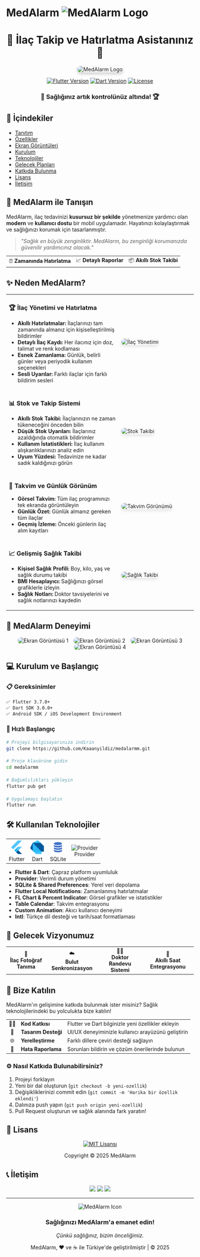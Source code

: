 # MedAlarm <img src="https://github.com/user-attachments/assets/53e2bc19-574d-4a34-aee9-d16090517cab" alt="MedAlarm Logo" width="30">

<div align="center">
  <h1>💊 İlaç Takip ve Hatırlatma Asistanınız 💊</h1>
  <img src="https://github.com/user-attachments/assets/53e2bc19-574d-4a34-aee9-d16090517cab" alt="MedAlarm Logo" width="200" style="border-radius: 20px; box-shadow: 0 4px 8px rgba(0,0,0,0.2);">
  
  [![Flutter Version](https://img.shields.io/badge/Flutter-3.7.0+-02569B?logo=flutter&logoColor=white&style=for-the-badge)](https://flutter.dev)
  [![Dart Version](https://img.shields.io/badge/Dart-3.0.0+-0175C2?logo=dart&logoColor=white&style=for-the-badge)](https://dart.dev)
  [![License](https://img.shields.io/badge/License-MIT-blue?style=for-the-badge)](LICENSE)
  
  <h3>📱 Sağlığınız artık kontrolünüz altında! 🏆</h3>
</div>

## 📑 İçindekiler

- [Tanıtım](#-medalarm-ile-tanışın)
- [Özellikler](#-neden-medalarm)
- [Ekran Görüntüleri](#-medalarm-deneyimi)
- [Kurulum](#-kurulum-ve-başlangıç)
- [Teknolojiler](#️-kullanılan-teknolojiler)
- [Gelecek Planları](#-gelecek-vizyonumuz)
- [Katkıda Bulunma](#-bize-katılın)
- [Lisans](#-lisans)
- [İletişim](#-iletişim)

## 🌟 MedAlarm ile Tanışın

MedAlarm, ilaç tedavinizi **kusursuz bir şekilde** yönetmenize yardımcı olan **modern** ve **kullanıcı dostu** bir mobil uygulamadır. Hayatınızı kolaylaştırmak ve sağlığınızı korumak için tasarlanmıştır.

> *"Sağlık en büyük zenginliktir. MedAlarm, bu zenginliği korumanızda güvenilir yardımcınız olacak."*

<div align="center">
  <table>
    <tr>
      <td align="center">⏰ <b>Zamanında Hatırlatma</b></td>
      <td align="center">📈 <b>Detaylı Raporlar</b></td>
      <td align="center">📦 <b>Akıllı Stok Takibi</b></td>
    </tr>
  </table>
</div>

## ✨ Neden MedAlarm?

<!-- MedAlarm'ın sizi cezbeden özellikleri -->
<table>
  <tr>
    <td width="60%">
      <h3>🏆 İlaç Yönetimi ve Hatırlatma</h3>
      <ul>
        <li><b>Akıllı Hatırlatmalar:</b> İlaçlarınızı tam zamanında almanız için kişiselleştirilmiş bildirimler</li>
        <li><b>Detaylı İlaç Kaydı:</b> Her ilacınız için doz, talimat ve renk kodlaması</li>
        <li><b>Esnek Zamanlama:</b> Günlük, belirli günler veya periyodik kullanım seçenekleri</li>
        <li><b>Sesli Uyarılar:</b> Farklı ilaçlar için farklı bildirim sesleri</li>
      </ul>
    </td>
    <td width="40%">
      <img src="assets/images/placeholder.png" alt="İlaç Yönetimi" width="100%" style="border-radius: 10px; box-shadow: 0 4px 8px rgba(0,0,0,0.1);">
    </td>
  </tr>
  <tr>
    <td width="60%">
      <h3>📊 Stok ve Takip Sistemi</h3>
      <ul>
        <li><b>Akıllı Stok Takibi:</b> İlaçlarınızın ne zaman tükeneceğini önceden bilin</li>
        <li><b>Düşük Stok Uyarıları:</b> İlaçlarınız azaldığında otomatik bildirimler</li>
        <li><b>Kullanım İstatistikleri:</b> İlaç kullanım alışkanlıklarınızı analiz edin</li>
        <li><b>Uyum Yüzdesi:</b> Tedavinize ne kadar sadık kaldığınızı görün</li>
      </ul>
    </td>
    <td width="40%">
      <img src="assets/images/placeholder.png" alt="Stok Takibi" width="100%" style="border-radius: 10px; box-shadow: 0 4px 8px rgba(0,0,0,0.1);">
    </td>
  </tr>
  <tr>
    <td width="60%">
      <h3>📆 Takvim ve Günlük Görünüm</h3>
      <ul>
        <li><b>Görsel Takvim:</b> Tüm ilaç programınızı tek ekranda görüntüleyin</li>
        <li><b>Günlük Özet:</b> Günlük almanız gereken tüm ilaçlar</li>
        <li><b>Geçmiş İzleme:</b> Önceki günlerin ilaç alım kayıtları</li>
      </ul>
    </td>
    <td width="40%">
      <img src="assets/images/placeholder.png" alt="Takvim Görünümü" width="100%" style="border-radius: 10px; box-shadow: 0 4px 8px rgba(0,0,0,0.1);">
    </td>
  </tr>
  <tr>
    <td width="60%">
      <h3>📈 Gelişmiş Sağlık Takibi</h3>
      <ul>
        <li><b>Kişisel Sağlık Profili:</b> Boy, kilo, yaş ve sağlık durumu takibi</li>
        <li><b>BMI Hesaplayıcı:</b> Sağlığınızı görsel grafiklerle izleyin</li>
        <li><b>Sağlık Notları:</b> Doktor tavsiyelerini ve sağlık notlarınızı kaydedin</li>
      </ul>
    </td>
    <td width="40%">
      <img src="assets/images/placeholder.png" alt="Sağlık Takibi" width="100%" style="border-radius: 10px; box-shadow: 0 4px 8px rgba(0,0,0,0.1);">
    </td>
  </tr>
</table>

## 🚀 MedAlarm Deneyimi

<div align="center">
  <img src="assets/images/placeholder.png" alt="Ekran Görüntüsü 1" width="24%" style="border-radius: 8px; margin: 0 5px;">
  <img src="assets/images/placeholder.png" alt="Ekran Görüntüsü 2" width="24%" style="border-radius: 8px; margin: 0 5px;">
  <img src="assets/images/placeholder.png" alt="Ekran Görüntüsü 3" width="24%" style="border-radius: 8px; margin: 0 5px;">
  <img src="assets/images/placeholder.png" alt="Ekran Görüntüsü 4" width="24%" style="border-radius: 8px; margin: 0 5px;">
</div>

## 💻 Kurulum ve Başlangıç

### 📋 Gereksinimler

```
✅ Flutter 3.7.0+
✅ Dart SDK 3.0.0+
✅ Android SDK / iOS Development Environment
```

### 🔧 Hızlı Başlangıç

```bash
# Projeyi bilgisayarınıza indirin
git clone https://github.com/Kaaanyildiz/medalarmm.git

# Proje klasörüne gidin
cd medalarmm

# Bağımlılıkları yükleyin
flutter pub get

# Uygulamayı başlatın
flutter run
```

## 🛠️ Kullanılan Teknolojiler 

<div align="center">
  <table>
    <tr>
      <td align="center"><img src="https://raw.githubusercontent.com/github/explore/80688e429a7d4ef2fca1e82350fe8e3517d3494d/topics/flutter/flutter.png" width="40px" alt="Flutter"><br>Flutter</td>
      <td align="center"><img src="https://raw.githubusercontent.com/github/explore/80688e429a7d4ef2fca1e82350fe8e3517d3494d/topics/dart/dart.png" width="40px" alt="Dart"><br>Dart</td>
      <td align="center"><img src="https://raw.githubusercontent.com/github/explore/80688e429a7d4ef2fca1e82350fe8e3517d3494d/topics/sql/sql.png" width="40px" alt="SQLite"><br>SQLite</td>
      <td align="center"><img src="https://avatars.githubusercontent.com/u/31393716?s=200&v=4" width="40px" alt="Provider"><br>Provider</td>
    </tr>
  </table>
</div>

- **Flutter & Dart**: Çapraz platform uyumluluk
- **Provider**: Verimli durum yönetimi
- **SQLite & Shared Preferences**: Yerel veri depolama
- **Flutter Local Notifications**: Zamanlanmış hatırlatmalar
- **FL Chart & Percent Indicator**: Görsel grafikler ve istatistikler
- **Table Calendar**: Takvim entegrasyonu
- **Custom Animation**: Akıcı kullanıcı deneyimi
- **Intl**: Türkçe dil desteği ve tarih/saat formatlaması

## 🔮 Gelecek Vizyonumuz

<div align="center">
  <table>
    <tr>
      <td align="center">📸<br><b>İlaç Fotoğraf Tanıma</b></td>
      <td align="center">☁️<br><b>Bulut Senkronizasyon</b></td>
      <td align="center">👨‍⚕️<br><b>Doktor Randevu Sistemi</b></td>
      <td align="center">📱<br><b>Akıllı Saat Entegrasyonu</b></td>
    </tr>
  </table>
</div>

## 🤝 Bize Katılın

MedAlarm'ın gelişimine katkıda bulunmak ister misiniz? Sağlık teknolojilerindeki bu yolculukta bize katılın!

<div align="center">
  <table>
    <tr>
      <td align="center">👨‍💻</td>
      <td><b>Kod Katkısı</b></td>
      <td>Flutter ve Dart bilginizle yeni özellikler ekleyin</td>
    </tr>
    <tr>
      <td align="center">🎨</td>
      <td><b>Tasarım Desteği</b></td>
      <td>UI/UX deneyiminizle kullanıcı arayüzünü geliştirin</td>
    </tr>
    <tr>
      <td align="center">🌐</td>
      <td><b>Yerelleştirme</b></td>
      <td>Farklı dillere çeviri desteği sağlayın</td>
    </tr>
    <tr>
      <td align="center">🐛</td>
      <td><b>Hata Raporlama</b></td>
      <td>Sorunları bildirin ve çözüm önerilerinde bulunun</td>
    </tr>
  </table>
</div>

### ⚙️ Nasıl Katkıda Bulunabilirsiniz?

1. Projeyi forklayın
2. Yeni bir dal oluşturun (`git checkout -b yeni-ozellik`)
3. Değişikliklerinizi commit edin (`git commit -m 'Harika bir özellik eklendi'`)
4. Dalınıza push yapın (`git push origin yeni-ozellik`)
5. Pull Request oluşturun ve sağlık alanında fark yaratın!

## 📜 Lisans

<div align="center">
  
  [![MIT Lisansı](https://img.shields.io/badge/Lisans-MIT-blue?style=for-the-badge)](LICENSE)
  
  Copyright © 2025 MedAlarm
  
</div>

## 📞 İletişim

<div align="center">
  <a href="mailto:info@medalarm.com"><img src="https://img.shields.io/badge/Email-info%40medalarm.com-red?style=for-the-badge&logo=gmail"></a>
  <a href="https://twitter.com/medalarm"><img src="https://img.shields.io/badge/Twitter-%40medalarm-1DA1F2?style=for-the-badge&logo=twitter&logoColor=white"></a>
  <a href="https://www.linkedin.com/company/medalarm"><img src="https://img.shields.io/badge/LinkedIn-medalarm-0077B5?style=for-the-badge&logo=linkedin"></a>
</div>

---

<div align="center">
  <img src="https://github.com/user-attachments/assets/53e2bc19-574d-4a34-aee9-d16090517cab" alt="MedAlarm Icon" width="60">
  <h3>Sağlığınızı MedAlarm'a emanet edin!</h3>
  <p><i>Çünkü sağlığınız, bizim önceliğimiz.</i></p>
  <p>MedAlarm, ❤️ ve ☕ ile Türkiye'de geliştirilmiştir | © 2025</p>
</div>


